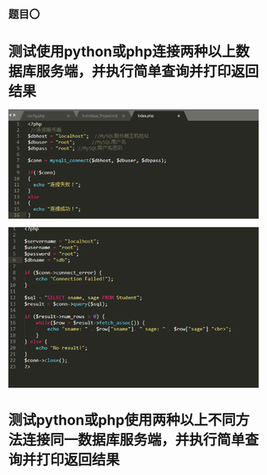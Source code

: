 ## 题目〇

# 测试使用python或php连接两种以上数据库服务端，并执行简单查询并打印返回结果

![image](https://github.com/Willhelmina/The-Principals-of-Database/blob/master/Lesson%2006/PHP.PNG)

![image](https://github.com/Willhelmina/The-Principals-of-Database/blob/master/Lesson%2006/PHP2.PNG)

# 测试python或php使用两种以上不同方法连接同一数据库服务端，并执行简单查询并打印返回结果

